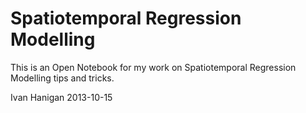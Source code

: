 
# Spatiotemporal Regression Modelling

This is an Open Notebook for my work on Spatiotemporal Regression Modelling tips and tricks.

Ivan Hanigan
2013-10-15
